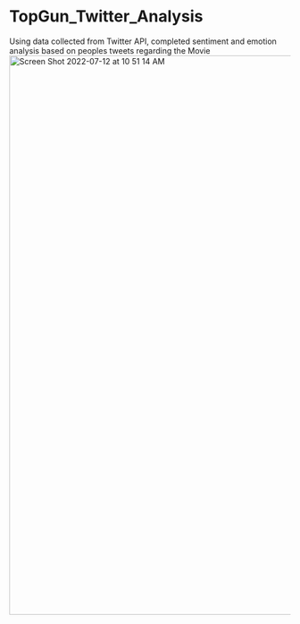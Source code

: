 # TopGun_Twitter_Analysis
Using data collected from Twitter API, completed sentiment and emotion analysis based on peoples tweets regarding the Movie 
<img width="1001" alt="Screen Shot 2022-07-12 at 10 51 14 AM" src="https://user-images.githubusercontent.com/87396262/178519359-dfe234a0-0e56-4ade-b533-be661aa87e8c.png">
